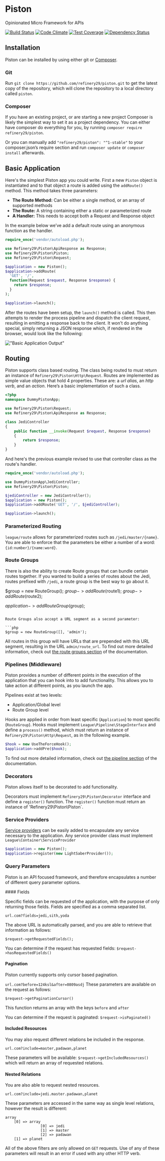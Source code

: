 # Piston
Opinionated Micro Framework for APIs

[![Build Status](https://travis-ci.org/refinery29/piston.svg?branch=master)](https://travis-ci.org/refinery29/piston)
[![Code Climate](https://codeclimate.com/github/refinery29/piston/badges/gpa.svg)](https://codeclimate.com/github/refinery29/piston)
[![Test Coverage](https://codeclimate.com/github/refinery29/piston/badges/coverage.svg)](https://codeclimate.com/github/refinery29/piston/coverage)
[![Dependency Status](https://www.versioneye.com/user/projects/55c35f4d6537620020002d4c/badge.svg?style=flat)](https://www.versioneye.com/user/projects/55c35f4d6537620020002d4c)

## Installation

Piston can be installed by using either git or [Composer](http://getcomposer.org).

### Git

Run `git clone https://github.com/refinery29/piston.git` to get the latest copy of the repository, which will clone the repository to a local directory called `piston`.

### Composer

If you have an existing project, or are starting a new project Composer is likely the simplest way to set it as a project dependency. You can either have composer do everything for you, by running `composer require refinery29/piston`.

Or you can manually add `"refinery29/piston": "^1-stable"` to your composer.json’s require section and run `composer update` or `composer install` afterwards.

## Basic Application

Here's the simplest Piston app you could write. First a new `Piston` object is instantiated and to that object a route is added using the `addRoute()` method. This method takes three parameters:

- **The Route Method:** Can be either a single method, or an array of supported methods
- **The Route:** A string containing either a static or parameterized route
- **A Handler:** This needs to accept both a Request and Response object

In the example below we’ve add a default route using an anonymous function as the handler.

```php
require_once('vendor/autoload.php');

use Refinery29\Piston\ApiResponse as Response;
use Refinery29\Piston\Piston;
use Refinery29\Piston\Request;

$application = new Piston();
$application->addRoute(
  'GET', '/',
  function(Request $request, Response $response) {
    return $response;
  }
);

$application->launch();
```

After the routes have been setup, the `launch()` method is called. This then attempts to render the process pipeline and dispatch the client request, resulting in emitting a response back to the client. It won't do anything special, simply returning a JSON response which, if rendered in the browser, would look like the following:

!["Basic Application Output"](./doc/image/basic-application.png)

## Routing

Piston supports class based routing. The class being routed to must return an instance of `Refinery29\Piston\Http\Request`. Routes are implemented as simple value objects that hold 4 properties. These are: a *url alias*, an *http verb*, and an *action*. Here’s a basic implementation of such a class.

```php
<?php
namespace DummyPistonApp;

use Refinery29\Piston\Request;
use Refinery29\Piston\ApiResponse as Response;

class JediController
{
    public function __invoke(Request $request, Response $response)
    {
        return $response;
    }
}
```

And here's the previous example revised to use that controller class as the route's handler.

```php
require_once('vendor/autoload.php');

use DummyPistonApp\JediController;
use Refinery29\Piston\Piston;

$jediController = new JediController();
$application = new Piston();
$application->addRoute('GET', '/', $jediController);

$application->launch();
```

### Parameterized Routing

`league/route` allows for parameterized routes such as `/jedi/master/{name}`. You are able to enforce that the parameters be either a number of a word: `{id:number}/{name:word}`.

### Route Groups

There is also the ability to create Route groups that can bundle certain routes together. If you wanted to build a series of routes about the Jedi, routes prefixed with `/jedi`, a route group is the best way to go about it.

$group = new RouteGroup();
$group->addRoute($route1);
$group->addRoute($route2);

$application->addRouteGroup($group);
```

Route Groups also accept a URL segment as a second parameter:

```php
$group = new RouteGroup([], 'admin');
```

All routes in this group will have URLs that are prepended with this URL segment, resulting in the URL `admin/route_url`. To find out more detailed information, check out [the route groups section](./doc/book/piston.route.group.md) of the documentation.

### Pipelines (Middleware)

Piston provides a number of different points in the execution of the application that you can hook into to add functionality. This allows you to take action at different points, as you launch the app.

Pipelines exist at two levels:

- Application/Global level
- Route Group level

Hooks are applied in order from least specific (`Application`) to most specific (`RouteGroup`). Hooks must implement `League\Pipeline\StageInterface` and define a `process()` method, which must return an instance of `Refinery29\Piston\Http\Request`, as in the following example.

```php
$hook = new UseTheForceHook();
$application->addPre($hook);
```

To find out more detailed information, check out  [the pipeline section](./doc/book/piston.pipeline.md) of the documentation.

### Decorators

Piston allows itself to be decorated to add functionality.

Decorators must implement `Refinery29\Piston\Decorator` interface and define a `register()` function. The `register()` function must return an instance of 'Refinery29\Piston\Piston`.

### Service Providers

[Service providers](http://container.thephpleague.com/service-providers/) can be easily added to encapsulate any service necessary to the application. Any service provider class must implement `League\Container\ServiceProvider`

```php
$application = new Piston();
$application->register(new LightSaberProvider());
```

### Query Parameters

Piston is an API focused framework, and therefore encapsulates a number of different query parameter options.

#### Fields

Specific fields can be requested of the application, with the purpose of only returning those fields. Fields are specified as a comma separated list.

`url.com?fields=jedi,sith,yoda`

The above URL is automatically parsed, and you are able to retrieve that information as follows:

`$request->getRequestedFields();`

You can determine if the request has requested fields:
`$request->hasRequestedFields()`

#### Pagination

Piston currently supports only cursor based pagination.

`url.com?before=124ksl&after=0809asdj`
These parameters are available on the request as follows:

`$request->getPaginationCursor()`

This function returns an array with the keys `before` and `after`

You can determine if the request is paginated:
`$request->isPaginated()`

#### Included Resources

You may also request different relations be included in the response.

`url.com?include=master,padawan,planet`

These parameters will be available:
`$request->getIncludedResources()` which will return an array of requested relations.

#### Nested Relations

You are also able to request nested resources.

`url.com?include=jedi.master.padawan,planet`

These parameters are accessed in the same way as single level relations, however the result is different:

```
array
	[0] => array
   				[0] => jedi
   				[1] => master
   				[2] => padawan
   	[1] => planet
```


All of the above filters are only allowed on `GET` requests. Use of any of these parameters will result in an error if used with any other HTTP verb.
